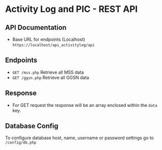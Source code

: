 # Activity Log and PIC - REST API

## API Documentation
- Base URL for endpoints (Localhost) `https://localhost/api_activitylog/api`

## Endpoints
- `GET /mss.php` Retrieve all MSS data
- `GET /ggsn.php` Retrieve all GGSN data

## Response
- For GET request the response will be an array enclosed within the `data` key.

## Database Config
To configure database host, name, username or password settings go to `/config/db.php`
